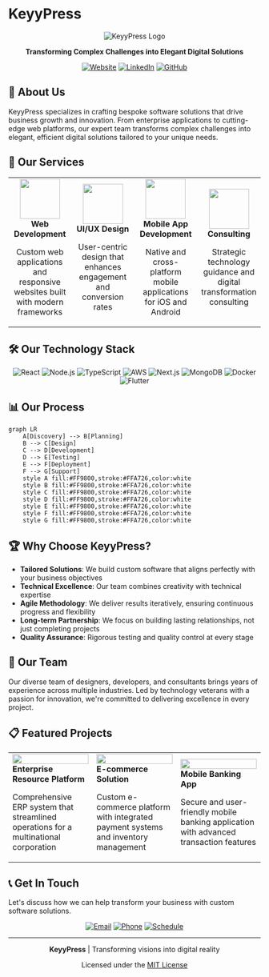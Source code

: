 # KeyyPress

<div align="center">
  
  ![KeyyPress Logo](https://via.placeholder.com/200x80?text=KeyyPress)
  
  **Transforming Complex Challenges into Elegant Digital Solutions**

  [![Website](https://img.shields.io/badge/website-keyypress.com-orange?style=for-the-badge)](https://keyypress.com)
  [![LinkedIn](https://img.shields.io/badge/LinkedIn-Follow-blue?style=for-the-badge&logo=linkedin)](https://linkedin.com/company/keyypress)
  [![GitHub](https://img.shields.io/badge/GitHub-Star-black?style=for-the-badge&logo=github)](https://github.com/keyypress)
  
</div>

## 🚀 About Us

KeyyPress specializes in crafting bespoke software solutions that drive business growth and innovation. From enterprise applications to cutting-edge web platforms, our expert team transforms complex challenges into elegant, efficient digital solutions tailored to your unique needs.

## 💼 Our Services

<table>
  <tr>
    <td align="center" width="25%">
      <img src="https://via.placeholder.com/80?text=Web" width="80" height="80"><br>
      <b>Web Development</b>
      <p>Custom web applications and responsive websites built with modern frameworks</p>
    </td>
    <td align="center" width="25%">
      <img src="https://via.placeholder.com/80?text=UX" width="80" height="80"><br>
      <b>UI/UX Design</b>
      <p>User-centric design that enhances engagement and conversion rates</p>
    </td>
    <td align="center" width="25%">
      <img src="https://via.placeholder.com/80?text=Mobile" width="80" height="80"><br>
      <b>Mobile App Development</b>
      <p>Native and cross-platform mobile applications for iOS and Android</p>
    </td>
    <td align="center" width="25%">
      <img src="https://via.placeholder.com/80?text=Consult" width="80" height="80"><br>
      <b>Consulting</b>
      <p>Strategic technology guidance and digital transformation consulting</p>
    </td>
  </tr>
</table>

## 🛠️ Our Technology Stack

<div align="center">
  
  ![React](https://img.shields.io/badge/React-61DAFB?style=for-the-badge&logo=react&logoColor=black)
  ![Node.js](https://img.shields.io/badge/Node.js-339933?style=for-the-badge&logo=nodedotjs&logoColor=white)
  ![TypeScript](https://img.shields.io/badge/TypeScript-3178C6?style=for-the-badge&logo=typescript&logoColor=white)
  ![AWS](https://img.shields.io/badge/AWS-232F3E?style=for-the-badge&logo=amazonaws&logoColor=white)
  ![Next.js](https://img.shields.io/badge/Next.js-000000?style=for-the-badge&logo=nextdotjs&logoColor=white)
  ![MongoDB](https://img.shields.io/badge/MongoDB-47A248?style=for-the-badge&logo=mongodb&logoColor=white)
  ![Docker](https://img.shields.io/badge/Docker-2496ED?style=for-the-badge&logo=docker&logoColor=white)
  ![Flutter](https://img.shields.io/badge/Flutter-02569B?style=for-the-badge&logo=flutter&logoColor=white)
  
</div>

## 📊 Our Process

```mermaid
graph LR
    A[Discovery] --> B[Planning]
    B --> C[Design]
    C --> D[Development]
    D --> E[Testing]
    E --> F[Deployment]
    F --> G[Support]
    style A fill:#FF9800,stroke:#FFA726,color:white
    style B fill:#FF9800,stroke:#FFA726,color:white
    style C fill:#FF9800,stroke:#FFA726,color:white
    style D fill:#FF9800,stroke:#FFA726,color:white
    style E fill:#FF9800,stroke:#FFA726,color:white
    style F fill:#FF9800,stroke:#FFA726,color:white
    style G fill:#FF9800,stroke:#FFA726,color:white
```

## 🏆 Why Choose KeyyPress?

- **Tailored Solutions**: We build custom software that aligns perfectly with your business objectives
- **Technical Excellence**: Our team combines creativity with technical expertise
- **Agile Methodology**: We deliver results iteratively, ensuring continuous progress and flexibility
- **Long-term Partnership**: We focus on building lasting relationships, not just completing projects
- **Quality Assurance**: Rigorous testing and quality control at every stage

## 👥 Our Team

Our diverse team of designers, developers, and consultants brings years of experience across multiple industries. Led by technology veterans with a passion for innovation, we're committed to delivering excellence in every project.

## 📋 Featured Projects

<table>
  <tr>
    <td width="33%">
      <img src="https://via.placeholder.com/300x180?text=Project+1" width="100%"><br>
      <b>Enterprise Resource Platform</b>
      <p>Comprehensive ERP system that streamlined operations for a multinational corporation</p>
    </td>
    <td width="33%">
      <img src="https://via.placeholder.com/300x180?text=Project+2" width="100%"><br>
      <b>E-commerce Solution</b>
      <p>Custom e-commerce platform with integrated payment systems and inventory management</p>
    </td>
    <td width="33%">
      <img src="https://via.placeholder.com/300x180?text=Project+3" width="100%"><br>
      <b>Mobile Banking App</b>
      <p>Secure and user-friendly mobile banking application with advanced transaction features</p>
    </td>
  </tr>
</table>

## 📞 Get In Touch

Let's discuss how we can help transform your business with custom software solutions.

<div align="center">
  
  [![Email](https://img.shields.io/badge/Email-info@keyypress.com-orange?style=for-the-badge&logo=mail.ru)](mailto:info@keyypress.com)
  [![Phone](https://img.shields.io/badge/Phone-(+250)_785--816971-green?style=for-the-badge&logo=whatsapp)](tel:+250785816971)
  [![Schedule](https://img.shields.io/badge/Schedule-A_Meeting-blue?style=for-the-badge&logo=googlemeet)](https://calendly.com/keyypress)
  
</div>

---

<div align="center">
  
  **KeyyPress** | Transforming visions into digital reality
  
  Licensed under the [MIT License](LICENSE)
  
</div>
